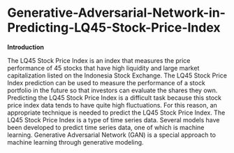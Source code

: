 # Generative-Adversarial-Network-in-Predicting-LQ45-Stock-Price-Index

**Introduction**

The LQ45 Stock Price Index is an index that measures the price performance of 45 stocks that have high liquidity and large market capitalization listed on the Indonesia Stock Exchange. The LQ45 Stock Price Index prediction can be used to measure the performance of a stock portfolio in the future so that investors can evaluate the shares they own. Predicting the LQ45 Stock Price Index is a difficult task because this stock price index data tends to have quite high fluctuations. For this reason, an appropriate technique is needed to predict the LQ45 Stock Price Index. The LQ45 Stock Price Index is a type of time series data. Several models have been developed to predict time series data, one of which is machine learning. Generative Adversarial Network (GAN) is a special approach to machine learning through generative modeling.
